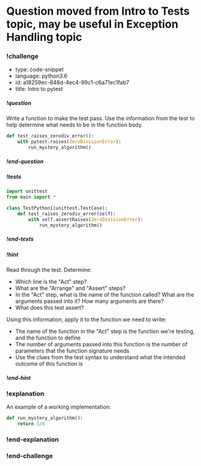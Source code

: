 # Question moved from Intro to Tests topic, may be useful in Exception Handling topic

<!-- Question 17 -->
<!-- prettier-ignore-start -->
### !challenge
* type: code-snippet
* language: python3.6
* id: a18259ec-848d-4ec4-99c1-c6a71ec1fab7
* title: Intro to pytest

##### !question

Write a function to make the test pass. Use the information from the test to help determine what needs to be in the function body.

```python
def test_raises_zerodiv_error():
    with pytest.raises(ZeroDivisionError):
        run_mystery_algorithm()
```

##### !end-question
##### !tests

```py
import unittest
from main import *

class TestPython1(unittest.TestCase):
    def test_raises_zerodiv_error(self):
        with self.assertRaises(ZeroDivisionError):
            run_mystery_algorithm()
```

##### !end-tests
##### !hint

Read through the test. Determine:

- Which line is the "Act" step?
- What are the "Arrange" and "Assert" steps?
- In the "Act" step, what is the name of the function called? What are the arguments passed into it? How many arguments are there?
- What does this test assert?

Using this information, apply it to the function we need to write:

- The name of the function in the "Act" step is the function we're testing, and the function to define
- The number of arguments passed into this function is the number of parameters that the function signature needs
- Use the clues from the test syntax to understand what the intended outcome of this function is

##### !end-hint
### !explanation

An example of a working implementation:

```python
def run_mystery_algorithm():
    return 5/0
```

### !end-explanation
### !end-challenge
<!-- prettier-ignore-end -->
